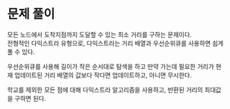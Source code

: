 # 문제 풀이
모든 노드에서 도착지점까지 도달할 수 있는 최소 거리를 구하는 문제이다.   
전형적인 다익스트라 유형으로, 다익스트라는 거리 배열과 우선순위큐를 사용하면 쉽게 풀 수 있다.

우선순위큐를 사용해 길이가 작은 순서대로 탐색을 하고 만약 가는데 필요한 거리가 현재 업데이트된 거리 배열의 값보다 작다면 업데이트하고, 아니면 무시한다.

학교를 제외한 모든 점에 대해 다익스트라 알고리즘을 사용하고, 반환된 거리의 최대값을 구하면 된다.